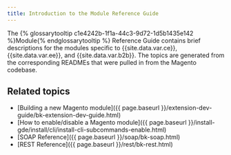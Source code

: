 ```yaml
---
title: Introduction to the Module Reference Guide
---
```


The {% glossarytooltip c1e4242b-1f1a-44c3-9d72-1d5b1435e142 %}Module{% endglossarytooltip %} Reference Guide contains brief descriptions for the modules specific to {{site.data.var.ce}}, {{site.data.var.ee}}, and {{site.data.var.b2b}}. The topics are generated from the corresponding READMEs that were pulled in from the Magento codebase.

## Related topics

- [Building a new Magento module]({{ page.baseurl }}/extension-dev-guide/bk-extension-dev-guide.html)
- [How to enable/disable a Magento module]({{ page.baseurl }}/install-gde/install/cli/install-cli-subcommands-enable.html)
- [SOAP Reference]({{ page.baseurl }}/soap/bk-soap.html)
- [REST Reference]({{ page.baseurl }}/rest/bk-rest.html)